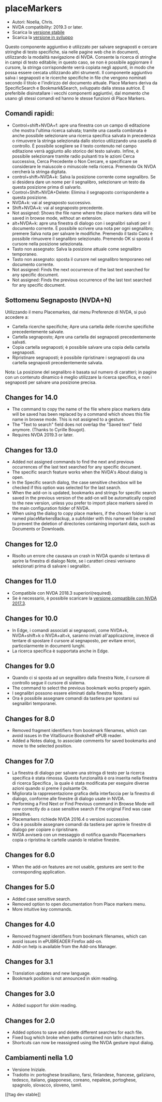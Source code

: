 # placeMarkers #
* Autori: Noelia, Chris.
* NVDA compatibility: 2019.3 or later.
* Scarica la  [versione stabile][1]
* Scarica la [versione in sviluppo][2]

Questo componente aggiuntivo è utilizzato per salvare segnaposti e cercare
stringhe di testo specifiche, sia nelle pagine web che in documenti,
utilizzando la modalità navigazione di NVDA. Consente la ricerca di stringhe
in campi di testo editabile; in questo caso, se non è possibile aggiornare
il cursore, la stringa corrispondente verrà copiata negli appunti, in modo
che possa essere cercata utilizzando altri strumenti. Il componente
aggiuntivo salva  i segnaposti e le ricerche specifiche in file che vengono
nominati secondo il titolo e l'indirizzo  del documento attuale. Place
Markers deriva da SpecificSearch e Bookmark&Search, sviluppato dalla stessa
autrice. È preferibile disinstallare i vecchi componenti aggiuntivi, dal
momento che usano gli stessi comandi ed hanno le stesse funzioni di Place
Markers. 

## Comandi rapidi: ##

*	Control+shift+NVDA+f: apre una finestra con un campo di editazione che
  mostra l'ultima ricerca salvata; tramite una casella combinata è anche
  possibile selezionare una ricerca specifica salvata in precedenza  o
  rimuovere la stringa selezionata dallo storico utilizzando una casella di
  controllo. È possibile scegliere se il testo contenuto nel campo
  editazione verrà aggiunto allo storico del testo salvato. Infine, è
  possibile selezionare tramite radio pulsanti tra le azioni Cerca
  successiva, Cerca Precedente o Non Cercare, e specificare se considerare
  le maiuscole o minuscole nella ricerca. Premendo Ok NVDA cercherà la
  stringa digitata.
*	control+shift+NVDA+k: Salva la posizione corrente come segnalibro. Se si
  desidera dare un nome per il segnalibro, selezionare un testo da questa
  posizione prima di salvarlo.
*	Control+Shift+NVDA+Delete: Elimina il segnaposto corrispondente a questa
  posizione.
*	NVDA+k: vai al segnaposto successivo.
*	Shift+NVDA+k: vai al segnaposto precedente.
*	Not assigned: Shows the file name where the place markers data will be
  saved in browse mode, without an extension.
*	alt+NVDA+k: apre una finestra di dialogo con i segnalibri salvati per il
  documento corrente. È possibile scrivere una nota per ogni segnalibro;
  premere Salva nota per salvare le modifiche. Premendo il tasto Canc è
  possibile rimuovere il segnalibro selezionato. Premendo OK si sposta il
  cursore nella posizione selezionata.
*	Tasto non assegnato: Salva la posizione attuale come segnalibro
  temporaneo.
*	Tasto non assegnato: sposta il cursore nel segnalibro temporaneo nel
  documento corrente. 
*	Not assigned: Finds the next occurrence of the last text searched for any
  specific document.
*	Not assigned: Finds the previous occurrence of the last text searched for
  any specific document.


## Sottomenu Segnaposto (NVDA+N) ##

Utilizzando il menu Placemarkes, dal menu Preferenze di NVDA, si può
accedere a:

*	Cartella ricerche specifiche; Apre una cartella delle ricerche specifiche
  precedentemente salvate.
*	Cartella segnaposto; Apre una cartella dei segnaposti precedentemente
  salvati.
*	Copia cartella segnaposti; è possibile salvare una copia della cartella
  segnaposti.
*	Ripristinare segnaposti; è possibile ripristinare i segnaposti da una
  cartella  segnaposti precedentemente salvata.

Nota: La posizione del segnalibro è basata sul numero di caratteri; in
pagine con un contenuto dinamico è meglio utilizzare la ricerca specifica, e
non i segnaposti per salvare una posizione precisa.

## Changes for 14.0 ##
*	The command to copy the name of the file where place markers data will be
  saved has been replaced by a command which shows this file name in browse
  mode. This is not assigned to a gesture.
*	The "Text to search" field does not overlap the "Saved text" field
  anymore. (Thanks to Cyrille Bougot).
*	Requires NVDA 2019.3 or later.

## Changes for 13.0 ##
*	Added not assigned commands to find the next and previous occurrences of
  the last text searched for any specific document.
*	The specific search feature works when the NVDA's About dialog is open.
*	In the Specific search dialog, the case sensitive checkbox will be checked
  if this option was selected for the last search.
*	When the add-on is updated, bookmarks and strings for specific search
  saved in the previous version of the add-on will be automatically copied
  to the new version, unless you prefer to import place markers saved in the
  main configuration folder of NVDA.
*	When using the dialog to copy place markers, if the chosen folder is not
  named placeMarkersBackup, a subfolder with this name will be created to
  prevent the deletion of directories containing important data, such as
  Documents or Downloads.

## Changes for 12.0 ##
*	Risolto un errore che causava un crash in NVDA quando si tentava di aprire
  la finestra di dialogo Note, se i caratteri cinesi venivano selezionati
  prima di salvare i segnalibri.

## Changes for 11.0 ##
*	Compatibile con NVDA 2018.3 superiori(required).
*	Se è necessario, è possibile scaricare la  [versione compatibile  con NVDA
  2017.3][3].

## Changes for 10.0 ##
*	In Edge, i comandi associati ai segnaposti, come NVDA+k, NVDA+shift+k o
  NVDA+alt+k, saranno inviati all'applicazione, invece di tentare di
  spostare il cursore al segnaposto, per evitare errori, particolarmente in
  documenti lunghi.
*	La ricerca specifica è supportata anche in Edge.

## Changes for 9.0
*	Quando ci si sposta ad un segnalibro dalla finestra  Note, il cursore di
  controllo segue il cursore di sistema. 
*	The command to select the previous bookmark works properly again.
*	I segnalibri possono essere eliminati dalla finestra  Note.
*	Ora  è possibile assegnare comandi da tastiera per spostarsi sui
  segnalibri temporanei.

## Changes for 8.0 ##
*	Removed fragment identifiers from bookmark filenames, which can avoid
  issues in the VitalSource Bookshelf ePUB reader.
*	Added a Notes dialog, to associate comments for saved bookmarks and move
  to the selected position.

## Changes for 7.0 ##
*	La finestra di dialogo per salvare una stringa di testo per la ricerca
  specifica è stata rimossa. Questa funzionalità è ora inserita nella
  finestra di ricerca Specifica , la quale è stata modificata per eseguire
  diverse azioni quando si preme il pulsante Ok.
*	Migliorata la rappresentazione grafica della interfaccia per la finestra
  di dialogo, conforme alle finestre di dialogo usate in NVDA.
*	Performing a Find Next or Find Previous command in Browse Mode will now
  correctly do a case sensitive search if the original Find was case
  sensitive.
*	Placemarkers richiede NVDA 2016.4 o versioni successive.
*	Ora è possibile assegnare comandi da tastiera per aprire le finestre di
  dialogo per copiare o ripristinare. 
*	NVDA avviserà con un messaggio di notifica quando Placemarkers copia o
  ripristina le cartelle usando le relative finestre.

## Changes for 6.0 ##
* When the add-on features are not usable, gestures are sent to the
  corresponding application.

## Changes for 5.0 ##
* Added case sensitive search.
* Removed option to open documentation from Place markers menu.
* More intuitive key commands.

## Changes for 4.0 ##
* Removed fragment identifiers from bookmark filenames, which can avoid
  issues in ePUBREADER Firefox add-on.
* Add-on help is available from the Add-ons Manager.

## Changes for 3.1 ##
* Translation updates and new language.
* Bookmark position is not announced in skim reading.

## Changes for 3.0 ##
* Added support for skim reading.

## Changes for 2.0 ##
* Added options to save and delete different searches for each file.
* Fixed bug which broke when paths contained non latin characters.
* Shortcuts can now be reassigned using the NVDA gesture input dialog.

## Cambiamenti nella 1.0 ##
* Versione Iniziale.
* Tradotto in: portoghese brasiliano, farsi, finlandese, francese,
  galiziano, tedesco, italiano, giapponese, coreano, nepalese, portoghese,
  spagnolo, slovacco, sloveno, tamil.


[[!tag dev stable]]

[1]: https://addons.nvda-project.org/files/get.php?file=pm

[2]: https://addons.nvda-project.org/files/get.php?file=pm-dev

[3]: https://addons.nvda-project.org/files/get.php?file=pm-o
